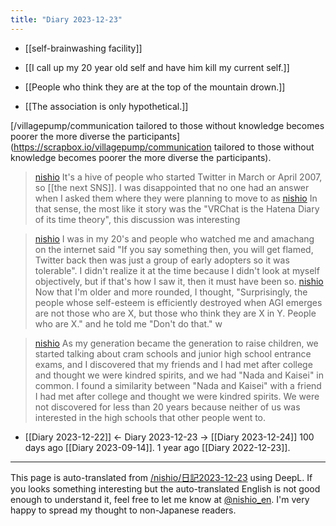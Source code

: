 ```yaml
---
title: "Diary 2023-12-23"
---
```



- [[self-brainwashing facility]]

- [[I call up my 20 year old self and have him kill my current self.]]
- [[People who think they are at the top of the mountain drown.]]

- [[The association is only hypothetical.]]

[/villagepump/communication tailored to those without knowledge becomes poorer the more diverse the participants](https://scrapbox.io/villagepump/communication tailored to those without knowledge becomes poorer the more diverse the participants).

> [nishio](https://twitter.com/nishio/status/1738276869420822977/quick_promote_web/intro) It's a hive of people who started Twitter in March or April 2007, so [[the next SNS]]. I was disappointed that no one had an answer when I asked them where they were planning to move to as
> [nishio](https://twitter.com/nishio/status/1738277754913894720) In that sense, the most like it story was the "VRChat is the Hatena Diary of its time theory", this discussion was interesting

> [nishio](https://twitter.com/nishio/status/1738278435540344873) I was in my 20's and people who watched me and amachang on the internet said "If you say something then, you will get flamed, Twitter back then was just a group of early adopters so it was tolerable". I didn't realize it at the time because I didn't look at myself objectively, but if that's how I saw it, then it must have been so.
> [nishio](https://twitter.com/nishio/status/1738279049917796824) Now that I'm older and more rounded, I thought, "Surprisingly, the people whose self-esteem is efficiently destroyed when AGI emerges are not those who are X, but those who think they are X in Y. People who are X." and he told me "Don't do that." w

> [nishio](https://twitter.com/nishio/status/1738281215793508668) As my generation became the generation to raise children, we started talking about cram schools and junior high school entrance exams, and I discovered that my friends and I had met after college and thought we were kindred spirits, and we had "Nada and Kaisei" in common. I found a similarity between "Nada and Kaisei" with a friend I had met after college and thought we were kindred spirits.
>  We were not discovered for less than 20 years because neither of us was interested in the high schools that other people went to.

- [[Diary 2023-12-22]] ← Diary 2023-12-23 → [[Diary 2023-12-24]]
100 days ago [[Diary 2023-09-14]].
1 year ago [[Diary 2022-12-23]].
---
This page is auto-translated from [/nishio/日記2023-12-23](https://scrapbox.io/nishio/日記2023-12-23) using DeepL. If you looks something interesting but the auto-translated English is not good enough to understand it, feel free to let me know at [@nishio_en](https://twitter.com/nishio_en). I'm very happy to spread my thought to non-Japanese readers.